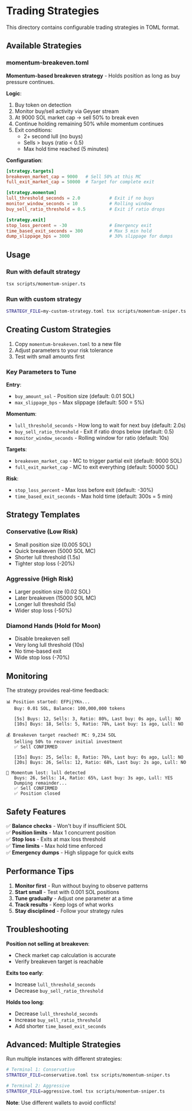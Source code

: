 # Trading Strategies

This directory contains configurable trading strategies in TOML format.

## Available Strategies

### momentum-breakeven.toml

**Momentum-based breakeven strategy** - Holds position as long as buy pressure continues.

**Logic**:
1. Buy token on detection
2. Monitor buy/sell activity via Geyser stream
3. At 9000 SOL market cap → sell 50% to break even
4. Continue holding remaining 50% while momentum continues
5. Exit conditions:
   - 2+ second lull (no buys)
   - Sells > buys (ratio < 0.5)
   - Max hold time reached (5 minutes)

**Configuration**:
```toml
[strategy.targets]
breakeven_market_cap = 9000   # Sell 50% at this MC
full_exit_market_cap = 50000  # Target for complete exit

[strategy.momentum]
lull_threshold_seconds = 2.0           # Exit if no buys
monitor_window_seconds = 10            # Rolling window
buy_sell_ratio_threshold = 0.5         # Exit if ratio drops

[strategy.exit]
stop_loss_percent = -30                # Emergency exit
time_based_exit_seconds = 300          # Max 5 min hold
dump_slippage_bps = 3000               # 30% slippage for dumps
```

## Usage

### Run with default strategy
```bash
tsx scripts/momentum-sniper.ts
```

### Run with custom strategy
```bash
STRATEGY_FILE=my-custom-strategy.toml tsx scripts/momentum-sniper.ts
```

## Creating Custom Strategies

1. Copy `momentum-breakeven.toml` to a new file
2. Adjust parameters to your risk tolerance
3. Test with small amounts first

### Key Parameters to Tune

**Entry**:
- `buy_amount_sol` - Position size (default: 0.01 SOL)
- `max_slippage_bps` - Max slippage (default: 500 = 5%)

**Momentum**:
- `lull_threshold_seconds` - How long to wait for next buy (default: 2.0s)
- `buy_sell_ratio_threshold` - Exit if ratio drops below (default: 0.5)
- `monitor_window_seconds` - Rolling window for ratio (default: 10s)

**Targets**:
- `breakeven_market_cap` - MC to trigger partial exit (default: 9000 SOL)
- `full_exit_market_cap` - MC to exit everything (default: 50000 SOL)

**Risk**:
- `stop_loss_percent` - Max loss before exit (default: -30%)
- `time_based_exit_seconds` - Max hold time (default: 300s = 5 min)

## Strategy Templates

### Conservative (Low Risk)
- Small position size (0.005 SOL)
- Quick breakeven (5000 SOL MC)
- Shorter lull threshold (1.5s)
- Tighter stop loss (-20%)

### Aggressive (High Risk)
- Larger position size (0.02 SOL)
- Later breakeven (15000 SOL MC)
- Longer lull threshold (5s)
- Wider stop loss (-50%)

### Diamond Hands (Hold for Moon)
- Disable breakeven sell
- Very long lull threshold (10s)
- No time-based exit
- Wide stop loss (-70%)

## Monitoring

The strategy provides real-time feedback:
```
📊 Position started: EFPijYKn...
   Buy: 0.01 SOL, Balance: 100,000,000 tokens
   
   [5s] Buys: 12, Sells: 3, Ratio: 80%, Last buy: 0s ago, Lull: NO
   [10s] Buys: 18, Sells: 5, Ratio: 78%, Last buy: 1s ago, Lull: NO
   
💰 Breakeven target reached! MC: 9,234 SOL
   Selling 50% to recover initial investment
   ✅ Sell CONFIRMED
   
   [15s] Buys: 25, Sells: 8, Ratio: 76%, Last buy: 0s ago, Lull: NO
   [20s] Buys: 26, Sells: 12, Ratio: 68%, Last buy: 2s ago, Lull: NO
   
🚨 Momentum lost: lull detected
   Buys: 26, Sells: 14, Ratio: 65%, Last buy: 3s ago, Lull: YES
   Dumping remainder...
   ✅ Sell CONFIRMED
   ✅ Position closed
```

## Safety Features

✅ **Balance checks** - Won't buy if insufficient SOL  
✅ **Position limits** - Max 1 concurrent position  
✅ **Stop loss** - Exits at max loss threshold  
✅ **Time limits** - Max hold time enforced  
✅ **Emergency dumps** - High slippage for quick exits  

## Performance Tips

1. **Monitor first** - Run without buying to observe patterns
2. **Start small** - Test with 0.001 SOL positions
3. **Tune gradually** - Adjust one parameter at a time
4. **Track results** - Keep logs of what works
5. **Stay disciplined** - Follow your strategy rules

## Troubleshooting

**Position not selling at breakeven**:
- Check market cap calculation is accurate
- Verify breakeven target is reachable

**Exits too early**:
- Increase `lull_threshold_seconds`
- Decrease `buy_sell_ratio_threshold`

**Holds too long**:
- Decrease `lull_threshold_seconds`
- Increase `buy_sell_ratio_threshold`
- Add shorter `time_based_exit_seconds`

## Advanced: Multiple Strategies

Run multiple instances with different strategies:
```bash
# Terminal 1: Conservative
STRATEGY_FILE=conservative.toml tsx scripts/momentum-sniper.ts

# Terminal 2: Aggressive
STRATEGY_FILE=aggressive.toml tsx scripts/momentum-sniper.ts
```

**Note**: Use different wallets to avoid conflicts!

